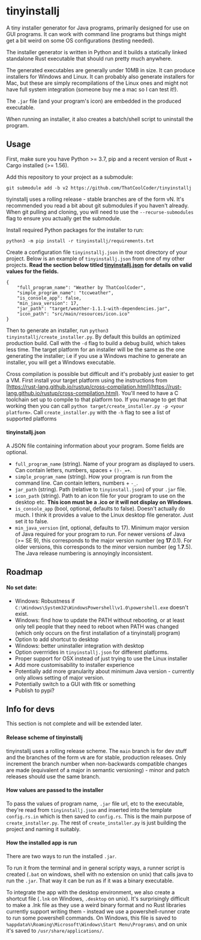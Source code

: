 # tinyinstallj

A tiny installer generator for Java programs, primarily designed for use on GUI programs. It can work with command line programs but things might get a bit weird on some OS configurations (testing needed).

The installer generator is written in Python and it builds a statically linked standalone Rust executable that should run pretty much anywhere.

The generated executables are generally under 10MB in size. It can produce installers for Windows and Linux. It can probably also generate installers for Mac, but these are simply recompilations of the Linux ones and might not have full system integration (someone buy me a mac so I can test it!).

The `.jar` file (and your program's icon) are embedded in the produced executable.

When running an installer, it also creates a batch/shell script to uninstall the program.

## Usage

First, make sure you have Python >= 3.7, pip and a recent version of Rust + Cargo installed (>= 1.56).

Add this repository to your project as a submodule:
```
git submodule add -b v2 https://github.com/ThatCoolCoder/tinyinstallj
```
tiyinstallj uses a rolling release - stable branches are of the form vN. It's recommended you read a bit about git submodules if you haven't already. When git pulling and cloning, you will need to use the `--recurse-submodules` flag to ensure you actually get the submodule.

Install required Python packages for the installer to run:
```
python3 -m pip install -r tinyinstallj/requirements.txt
```

Create a configuration file `tinyinstallj.json` in the root directory of your project. Below is an example of `tinyinstallj.json` from one of my other projects. **Read the section below titled [tinyinstallj.json](#tinyinstallj.json) for details on valid values for the fields.**
```
{
    "full_program_name": "Weather by ThatCoolCoder",
    "simple_program_name": "tccweather",
    "is_console_app": false,
    "min_java_version": 17,
    "jar_path": "target/weather-1.1.1-with-dependencies.jar",
    "icon_path": "src/main/resources/icon.ico"
}
```

Then to generate an installer, run `python3 tinyinstallj/create_installer.py`. By default this builds an optimized production build. Call with the `-d` flag to build a debug build, which takes less time. The target platform for an installer will be the same as the one generating the installer; i.e if you use a Windows machine to generate an installer, you will get a Windows executable.

Cross compilation is possible but difficult and it's probably just easier to get a VM. First install your target platform using the instructions from [https://rust-lang.github.io/rustup/cross-compilation.html](https://rust-lang.github.io/rustup/cross-compilation.html). You'll need to have a C toolchain set up to compile to that platform too. If you manage to get that working then you can call `python target/create_installer.py -p <your platform>`. Call `create_installer.py` with the `-h` flag to see a list of supported platforms

#### tinyinstallj.json

A JSON file containing information about your program. Some fields are optional.

- `full_program_name` (string). Name of your program as displayed to users. Can contain letters, numbers, spaces + `()-_=+`.
- `simple_program_name` (string). How your program is run from the command line. Can contain letters, numbers + `-_`.
- `jar_path` (string). Path (relative to `tinyinstall.json`) of your `.jar` file.
- `icon_path` (string). Path to an icon file for your program to use on the desktop etc. **This icon must be a .ico or it will not display on Windows**.
- `is_console_app` (bool, optional, defaults to false). Doesn't actually do much. I think it provides a value to the Linux desktop file generator. Just set it to false.
- `min_java_version` (int, optional, defaults to 17). Minimum major version of Java required for your program to run. For newer versions of Java (>= SE 9), this corresponds to the major version number (eg **17**.0.1). For older versions, this corresponds to the minor version number (eg 1.**7**.5). The Java release numbering is annoyingly inconsistent.

## Roadmap

#### No set date:

- Windows: Robustness if `C:\Windows\System32\WindowsPowershell\v1.0\powershell.exe` doesn't exist.
- Windows: find how to update the PATH without rebooting, or at least only tell people that they need to reboot when PATH was changed (which only occurs on the first installation of a tinyinstallj program)
- Option to add shortcut to desktop
- Windows: better uninstaller integration with desktop
- Option overrrides in `tinyinstallj.json` for different platforms.
- Proper support for OSX instead of just trying to use the Linux installer
- Add more customisability to installer experience
- Potentially add more granularity about minimum Java version - currently only allows setting of major version.
- Potentially switch to a GUI with fltk or something
- Publish to pypi?

## Info for devs

This section is not complete and will be extended later.

#### Release scheme of tinyinstallj

tinyinstallj uses a rolling release scheme. The `main` branch is for dev stuff and the branches of the form `vN` are for stable, production releases. Only increment the branch number when non-backwards compatible changes are made (equivalent of a major in semantic versioning) - minor and patch releases should use the same branch.

#### How values are passed to the installer

To pass the values of program name, `.jar` file url, etc to the executable, they're read from `tinyinstallj.json` and inserted into the template `config.rs.in` which is then saved to `config.rs`. This is the main purpose of `create_installer.py`. The rest of `create_installer.py` is just building the project and naming it suitably.

#### How the installed app is run

There are two ways to run the installed `.jar`.

To run it from the terminal and in general scripty ways, a runner script is created (`.bat` on windows, shell with no extension on unix) that calls java to run the `.jar`. That way it can be run as if it was a binary executable.

To integrate the app with the desktop environment, we also create a shortcut file (`.lnk` on Windows, `.desktop` on unix). It's surprisingly difficult to make a .lnk file as they use a weird binary format and no Rust libraries currently support writing them - instead we use a powershell-runner crate to run some powershell commands. On Windows, this file is saved to `%appdata%\Roaming\Microsoft\Windows\Start Menu\Programs\` and on unix it's saved to `/usr/share/applications/`.

